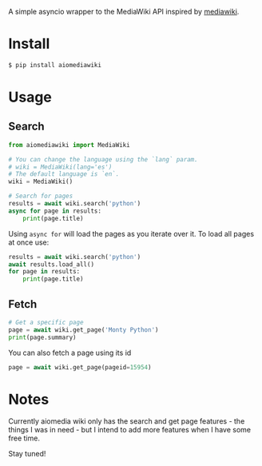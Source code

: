A simple asyncio wrapper to the MediaWiki API inspired by
[mediawiki](https://github.com/barrust/mediawiki).


Install
=======

```sh
$ pip install aiomediawiki
```

Usage
=====

Search
------

```python
from aiomediawiki import MediaWiki

# You can change the language using the `lang` param.
# wiki = MediaWiki(lang='es')
# The default language is `en`.
wiki = MediaWiki()

# Search for pages
results = await wiki.search('python')
async for page in results:
    print(page.title)
```

Using ``async for`` will load the pages as you iterate over it. To load
all pages at once use:

```python
results = await wiki.search('python')
await results.load_all()
for page in results:
    print(page.title)
```

Fetch
-----

```python
# Get a specific page
page = await wiki.get_page('Monty Python')
print(page.summary)

```

You can also fetch a page using its id

```python
page = await wiki.get_page(pageid=15954)
```

Notes
=====

Currently aiomedia wiki only has the search and get page features - the things
I was in need - but I intend to add more features when I have some free time.

Stay tuned!
